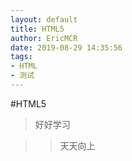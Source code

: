 ```yaml
---
layout: default
title: HTML5
author: EricMCR
date: 2019-08-29 14:35:56
tags:
- HTML
- 测试
---
```

#HTML5

> 好好学习

>>  天天向上